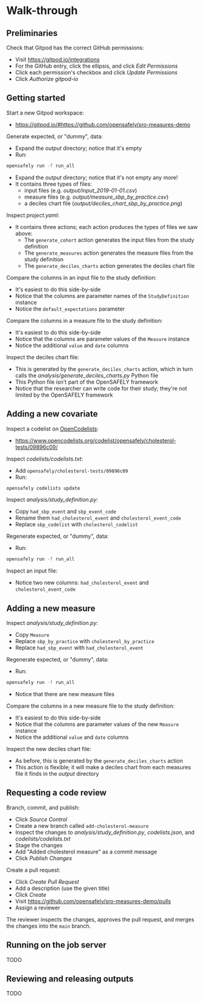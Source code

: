 # Walk-through

## Preliminaries

Check that Gitpod has the correct GitHub permissions:

* Visit <https://gitpod.io/integrations>
* For the GitHub entry, click the ellipsis, and click *Edit Permissions*
* Click each permission's checkbox and click *Update Permissions*
* Click *Authorize gitpod-io*

## Getting started

Start a new Gitpod workspace:

* <https://gitpod.io/#https://github.com/opensafely/sro-measures-demo>

Generate expected, or "dummy", data:

* Expand the *output* directory; notice that it's empty
* Run:

```sh
opensafely run -f run_all
```

* Expand the *output* directory; notice that it's not empty any more!
* It contains three types of files:
  * input files (e.g. *output/input_2019-01-01.csv*)
  * measure files (e.g. *output/measure_sbp_by_practice.csv*)
  * a deciles chart file (*output/deciles_chart_sbp_by_practice.png*)

Inspect *project.yaml*:

* It contains three actions; each action produces the types of files we saw above:
  * The `generate_cohort` action generates the input files from the study definition
  * The `generate_measures` action generates the measure files from the study definition
  * The `generate_deciles_charts` action generates the deciles chart file

Compare the columns in an input file to the study definition:

* It's easiest to do this side-by-side
* Notice that the columns are parameter names of the `StudyDefinition` instance
* Notice the `default_expectations` parameter

Compare the columns in a measure file to the study definition:

* It's easiest to do this side-by-side
* Notice that the columns are parameter values of the `Measure` instance
* Notice the additional `value` and `date` columns

Inspect the deciles chart file:

* This is generated by the `generate_deciles_charts` action, which in turn calls the *analysis/generate_deciles_charts.py* Python file
* This Python file isn't part of the OpenSAFELY framework
* Notice that the researcher can write code for their study; they're not limited by the OpenSAFELY framework

## Adding a new covariate

Inspect a codelist on [OpenCodelists][]:

* <https://www.opencodelists.org/codelist/opensafely/cholesterol-tests/09896c09/>

Inspect *codelists/codelists.txt*:

* Add `opensafely/cholesterol-tests/09896c09`
* Run:

```sh
opensafely codelists update
```

Inspect *analysis/study_definition.py*:

* Copy `had_sbp_event` and `sbp_event_code`
* Rename them `had_cholesterol_event` and `cholesterol_event_code`
* Replace `sbp_codelist` with `cholesterol_codelist`

Regenerate expected, or "dummy", data:

* Run:

```sh
opensafely run -f run_all
```

Inspect an input file:

* Notice two new columns: `had_cholesterol_event` and `cholesterol_event_code`

## Adding a new measure

Inspect *analysis/study_definition.py*:

* Copy `Measure`
* Replace `sbp_by_practice` with `cholesterol_by_practice`
* Replace `had_sbp_event` with `had_cholesterol_event`

Regenerate expected, or "dummy", data:

* Run:

```sh
opensafely run -f run_all
```

* Notice that there are new measure files

Compare the columns in a new measure file to the study definition:

* It's easiest to do this side-by-side
* Notice that the columns are parameter values of the new `Measure` instance
* Notice the additional `value` and `date` columns

Inspect the new deciles chart file:

* As before, this is generated by the `generate_deciles_charts` action
* This action is flexible; it will make a deciles chart from each measures file it finds in the *output* directory

## Requesting a code review

Branch, commit, and publish:

* Click *Source Control*
* Create a new branch called `add-cholesterol-measure`
* Inspect the changes to *analysis/study_definition.py*, *codelists.json*, and *codelists/codelists.txt*
* Stage the changes 
* Add "Added cholesterol measure" as a commit message
* Click *Publish Changes*

Create a pull request:

* Click *Create Pull Request*
* Add a description (use the given title)
* Click *Create*
* Visit <https://github.com/opensafely/sro-measures-demo/pulls>
* Assign a reviewer

The reviewer inspects the changes, approves the pull request, and merges the changes into the `main` branch.

## Running on the job server

TODO

## Reviewing and releasing outputs

TODO

[OpenCodelists]: https://www.opencodelists.org/
